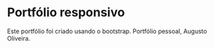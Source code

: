 # Portfólio responsivo
Este portfólio foi criado usando o bootstrap. Portfólio pessoal, Augusto Oliveira.
